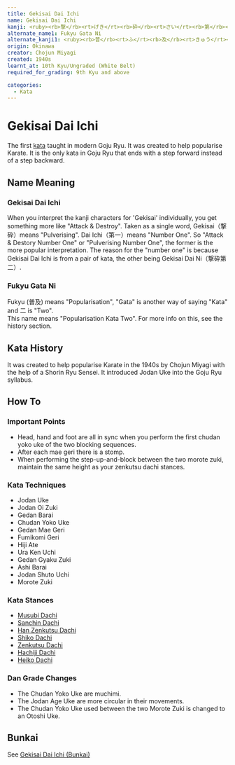 ```yaml
---
title: Gekisai Dai Ichi
name: Gekisai Dai Ichi
kanji: <ruby><rb>撃</rb><rt>げき</rt><rb>砕</rb><rt>さい</rt><rb>第</rb><rt>だい</rt><rb>一</rb><rt>いち</rt></ruby>
alternate_name1: Fukyu Gata Ni
alternate_kanji1: <ruby><rb>普</rb><rt>ふ</rt><rb>及</rb><rt>きゅう</rt><rb>型</rb><rt>がた</rt><rb>二</rb><rt>に</rt></ruby>
origin: Okinawa
creator: Chojun Miyagi
created: 1940s
learnt_at: 10th Kyu/Ungraded (White Belt)
required_for_grading: 9th Kyu and above

categories:
  - Kata
---
```


# Gekisai Dai Ichi

<Infobox/>

The first [kata](/) taught in modern Goju Ryu. It was created to help popularise Karate. It is the only kata in Goju Ryu that ends with a step forward instead of a step backward.

## Name Meaning

### Gekisai Dai Ichi

When you interpret the kanji characters for 'Gekisai' individually, you get something more like "Attack & Destroy".
Taken as a single word, Gekisai（撃砕）means "Pulverising​". Dai Ichi（第一）means "Number One".
So "Attack & Destory Number One" or "Pulverising Number One", the former is the more popular interpretation.
The reason for the "number one" is because Gekisai Dai Ichi is from a pair of kata, the other being Gekisai Dai Ni（撃砕第二）.

### Fukyu Gata Ni

Fukyu (普及) means "Popularisation", "Gata" is another way of saying "Kata" and 二 is "Two".  
This name means "Popularisation Kata Two". For more info on this, see the history section.

## Kata History

It was created to help popularise Karate in the 1940s by Chojun Miyagi with the help of a Shorin Ryu Sensei. It introduced Jodan Uke into the Goju Ryu syllabus.

## How To

<Wiki-Video url="https://youtu.be/YtcRO7zceIg" />

### Important Points

- Head, hand and foot are all in sync when you perform the first chudan yoko uke of the two blocking sequences.
- After each mae geri there is a stomp.
- When performing the step-up-and-block between the two morote zuki, maintain the same height as your zenkutsu dachi stances.

### Kata Techniques

- Jodan Uke
- Jodan Oi Zuki
- Gedan Barai
- Chudan Yoko Uke
- Gedan Mae Geri
- Fumikomi Geri
- Hiji Ate
- Ura Ken Uchi
- Gedan Gyaku Zuki
- Ashi Barai
- Jodan Shuto Uchi
- Morote Zuki

### Kata Stances

- [Musubi Dachi](/stances#musubi_dachi)
- [Sanchin Dachi](/stances#sanchin_dachi)
- [Han Zenkutsu Dachi](/stances#hanzenkutsu_dachi)
- [Shiko Dachi](/stances#shiko_dachi)
- [Zenkutsu Dachi](/stances#zenkutsu_dachi)
- [Hachiji Dachi](/stances#hachiji_dachi)
- [Heiko Dachi](/stances#heiko_dachi)

### Dan Grade Changes

- The Chudan Yoko Uke are muchimi.
- The Jodan Age Uke are more circular in their movements.
- The Chudan Yoko Uke used between the two Morote Zuki is changed to an Otoshi Uke.

## Bunkai

See [Gekisai Dai Ichi (Bunkai)](/bunkai/gekisai-dai-ichi.md)

